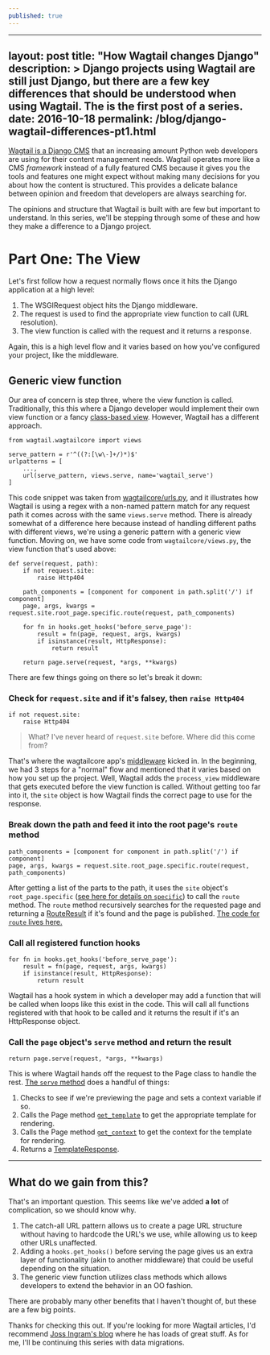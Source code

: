 ```yaml
---
published: true
---
```

---
layout: post
title:  "How Wagtail changes Django"
description: >
    Django projects using Wagtail are still just Django, but there are a few
    key differences that should be understood when using Wagtail. The is the
    first post of a series.
date:   2016-10-18
permalink: /blog/django-wagtail-differences-pt1.html
---

[Wagtail is a Django CMS](https://wagtail.io/) that an increasing amount Python web developers are using for their content management needs. Wagtail operates more like a CMS _framework_ instead of a fully featured CMS because it gives you the tools and features one might expect without making many decisions for you about how the content is structured. This provides a delicate balance between opinion and freedom that developers are always searching for.

The opinions and structure that Wagtail is built with are few but important to understand. In this series, we'll be stepping through some of these and how they make a difference to a Django project.

# Part One: The View

Let's first follow how a request normally flows once it hits the Django application at a high level:

1. The WSGIRequest object hits the Django middleware.
2. The request is used to find the appropriate view function to call (URL resolution).
3. The view function is called with the request and it returns a response.

Again, this is a high level flow and it varies based on how you've configured your project, like the middleware.

## Generic view function
Our area of concern is step three, where the view function is called. Traditionally, this this where a Django developer would implement their own view function or a fancy [class-based view](https://docs.djangoproject.com/en/1.10/topics/class-based-views/). However, Wagtail has a different approach.

	from wagtail.wagtailcore import views
    
    serve_pattern = r'^((?:[\w\-]+/)*)$'
    urlpatterns = [
    	...,
    	url(serve_pattern, views.serve, name='wagtail_serve')
    ]

This code snippet was taken from [wagtailcore/urls.py](https://github.com/torchbox/wagtail/blob/v1.6.3/wagtail/wagtailcore/urls.py), and it illustrates how Wagtail is using a regex with a non-named pattern match for any request path it comes across with the same `views.serve` method. There is already somewhat of a difference here because instead of handling different paths with different views, we're using a generic pattern with a generic view function. Moving on, we have some code from `wagtailcore/views.py`, the view function that's used above:

    def serve(request, path):
        if not request.site:
            raise Http404

        path_components = [component for component in path.split('/') if component]
        page, args, kwargs = request.site.root_page.specific.route(request, path_components)

        for fn in hooks.get_hooks('before_serve_page'):
            result = fn(page, request, args, kwargs)
            if isinstance(result, HttpResponse):
                return result

        return page.serve(request, *args, **kwargs)

There are few things going on there so let's break it down:

### Check for `request.site` and if it's falsey, then `raise Http404`
	if not request.site:
		raise Http404

> What? I've never heard of `request.site` before. Where did this come from?

That's where the wagtailcore app's [middleware](https://github.com/torchbox/wagtail/blob/v1.6.3/wagtail/wagtailcore/middleware.py) kicked in. In the beginning, we had 3 steps for a "normal" flow and mentioned that it varies based on how you set up the project. Well, Wagtail adds the `process_view` middleware that gets executed before the view function is called. Without getting too far into it, the `site` object is how Wagtail finds the correct page to use for the response.

### Break down the path and feed it into the root page's `route` method
	path_components = [component for component in path.split('/') if component]
	page, args, kwargs = request.site.root_page.specific.route(request, path_components)

After getting a list of the parts to the path, it uses the `site` object's `root_page.specific` ([see here for details on `specific`](http://docs.wagtail.io/en/v1.6.3/reference/pages/model_reference.html#wagtail.wagtailcore.models.Page.specific)) to call the `route` method. The `route` method recursively searches for the requested page and returning a [RouteResult](https://github.com/torchbox/wagtail/blob/v1.6.3/wagtail/wagtailcore/url_routing.py) if it's found and the page is published. [The code for `route` lives here.](https://github.com/torchbox/wagtail/blob/v1.6.3/wagtail/wagtailcore/models.py#L657)

### Call all registered function hooks
    for fn in hooks.get_hooks('before_serve_page'):
    	result = fn(page, request, args, kwargs)
    	if isinstance(result, HttpResponse):
    		return result

Wagtail has a hook system in which a developer may add a function that will be called when loops like this exist in the code. This will call all functions registered with that hook to be called and it returns the result if it's an HttpResponse object.

### Call the `page` object's `serve` method and return the result
	return page.serve(request, *args, **kwargs)

This is where Wagtail hands off the request to the Page class to handle the rest. [The `serve` method](https://github.com/torchbox/wagtail/blob/v1.6.3/wagtail/wagtailcore/models.py#L758) does a handful of things:

1. Checks to see if we're previewing the page and sets a context variable if so.
2. Calls the Page method [`get_template`](https://github.com/torchbox/wagtail/blob/v1.6.3/wagtail/wagtailcore/models.py#L752) to get the appropriate template for rendering.
3. Calls the Page method [`get_context`](https://github.com/torchbox/wagtail/blob/v1.6.3/wagtail/wagtailcore/models.py#L745) to get the context for the template for rendering.
4. Returns a [TemplateResponse](https://docs.djangoproject.com/en/1.10/ref/template-response/#templateresponse-objects).

---

## What do we gain from this?

That's an important question. This seems like we've added **a lot** of complication, so we should know why.

1. The catch-all URL pattern allows us to create a page URL structure without having to hardcode the URL's we use, while allowing us to keep other URLs unaffected.
2. Adding a `hooks.get_hooks()` before serving the page gives us an extra layer of functionality (akin to another middleware) that could be useful depending on the situation.
3. The generic view function utilizes class methods which allows developers to extend the behavior in an OO fashion. 

There are probably many other benefits that I haven't thought of, but these are a few big points.

Thanks for checking this out. If you're looking for more Wagtail articles, I'd recommend [Joss Ingram's blog](https://jossingram.wordpress.com/category/wagtail-2/) where he has loads of great stuff. As for me, I'll be continuing this series with data migrations.

